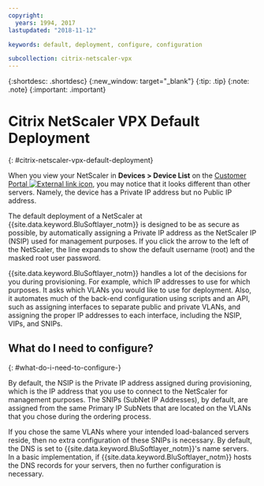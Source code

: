 ```yaml
---
copyright:
  years: 1994, 2017
lastupdated: "2018-11-12"

keywords: default, deployment, configure, configuration

subcollection: citrix-netscaler-vpx
---
```


{:shortdesc: .shortdesc}
{:new_window: target="_blank"}
{:tip: .tip}
{:note: .note}
{:important: .important}

# Citrix NetScaler VPX Default Deployment
{: #citrix-netscaler-vpx-default-deployment}

When you view your NetScaler in **Devices > Device List** on the [Customer Portal ![External link icon](../../icons/launch-glyph.svg "External link icon")](https://control.softlayer.com/), you may notice that it looks different than other servers. Namely, the device has a Private IP address but no Public IP address.

The default deployment of a NetScaler at {{site.data.keyword.BluSoftlayer_notm}} is designed to be as secure as possible, by automatically assigning a Private IP address as the NetScaler IP (NSIP) used for management purposes. If you click the arrow to the left of the NetScaler, the line expands to show the default username (root) and the masked root user password.

{{site.data.keyword.BluSoftlayer_notm}} handles a lot of the decisions for you during provisioning. For example, which IP addresses to use for which purposes. It asks which VLANs you would like to use for deployment. Also, it automates much of the back-end configuration using scripts and an API, such as assigning interfaces to separate public and private VLANs, and assigning the proper IP addresses to each interface, including the NSIP, VIPs, and SNIPs.

## What do I need to configure?
{: #what-do-i-need-to-configure-}

By default, the NSIP is the Private IP address assigned during provisioning, which is the IP address that you use to connect to the NetScaler for management purposes. The SNIPs (SubNet IP Addresses), by default, are assigned from the same Primary IP SubNets that are located on the VLANs that you chose during the ordering process.

If you chose the same VLANs where your intended load-balanced servers reside, then no extra configuration of these SNIPs is necessary. By default, the DNS is set to {{site.data.keyword.BluSoftlayer_notm}}'s name servers. In a basic implementation, if {{site.data.keyword.BluSoftlayer_notm}} hosts the DNS records for your servers, then no further configuration is necessary.
